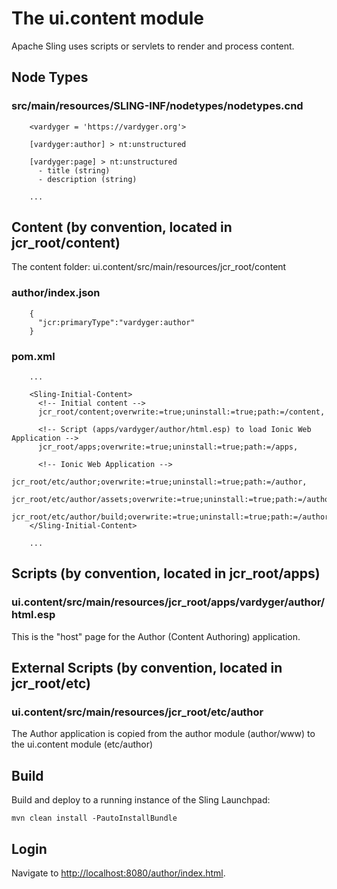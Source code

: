 # The ui.content module

Apache Sling uses scripts or servlets to render and process content.

## Node Types

### src/main/resources/SLING-INF/nodetypes/nodetypes.cnd

```
    <vardyger = 'https://vardyger.org'>

    [vardyger:author] > nt:unstructured

    [vardyger:page] > nt:unstructured
      - title (string)
      - description (string)
      
    ...  
```

## Content (by convention, located in jcr_root/content)

The content folder: ui.content/src/main/resources/jcr_root/content

### author/index.json

```
    {
      "jcr:primaryType":"vardyger:author"
    }
```

### pom.xml

```
    ...
    
    <Sling-Initial-Content>           
      <!-- Initial content -->
      jcr_root/content;overwrite:=true;uninstall:=true;path:=/content,
                          
      <!-- Script (apps/vardyger/author/html.esp) to load Ionic Web Application -->
      jcr_root/apps;overwrite:=true;uninstall:=true;path:=/apps,
                          
      <!-- Ionic Web Application -->
      jcr_root/etc/author;overwrite:=true;uninstall:=true;path:=/author,
      jcr_root/etc/author/assets;overwrite:=true;uninstall:=true;path:=/author/assets,
      jcr_root/etc/author/build;overwrite:=true;uninstall:=true;path:=/author/build                    
    </Sling-Initial-Content>
    
    ...
```

## Scripts (by convention, located in jcr_root/apps)

### ui.content/src/main/resources/jcr_root/apps/vardyger/author/html.esp
This is the "host" page for the Author (Content Authoring) application.

## External Scripts (by convention, located in jcr_root/etc)

### ui.content/src/main/resources/jcr_root/etc/author
The Author application is copied from the author module (author/www) to the ui.content module (etc/author)

## Build

Build and deploy to a running instance of the Sling Launchpad:

    mvn clean install -PautoInstallBundle

## Login

Navigate to [http://localhost:8080/author/index.html](http://localhost:8080/author/index.html).
